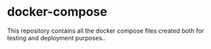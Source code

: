 # docker-compose
This repository contains all the docker compose files created both for testing and deployment purposes..
